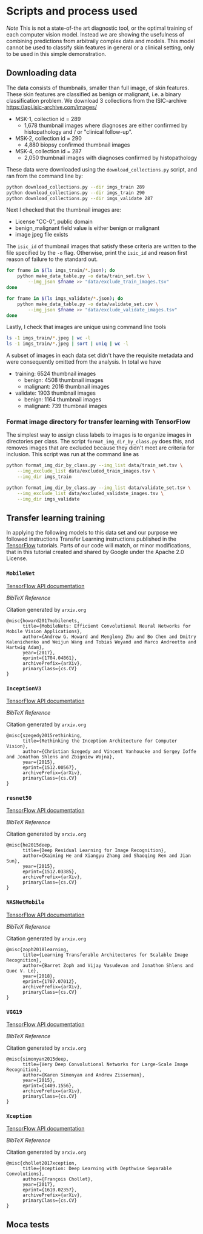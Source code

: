# Scripts and process used

*Note* This is not a state-of-the art diagnostic tool, or the optimal 
training of each computer vision model.
Instead we are showing the usefulness of combining predictions
from arbitraily complex data and models.  This model cannot
be used to classify skin features in general or a 
clinical setting, only to be
used in this simple demonstration.


## Downloading data

The data consists of thumbnails, smaller than full image,
of skin features.  These skin features are classified as
benign or malignant, i.e. a binary classification problem.
We download 3 collections from the ISIC-archive
https://api.isic-archive.com/images/

* MSK-1, collection id = 289
    - 1,678 thumbnail images where diagnoses are either
        confirmed by histopathology and / or "clinical follow-up".
* MSK-2, collection id = 290
    - 4,880 biopsy confirmed thumbnail images
* MSK-4, collection id = 287
    - 2,050 thumbnail images with diagnoses confirmed by histopathology

These data were downloaded using the `download_collections.py` script,
and ran from the command line by:

```bash
python download_collections.py --dir imgs_train 289
python download_collections.py --dir imgs_train 290
python download_collections.py --dir imgs_validate 287
```

Next I checked that the thumbnail images are:

* License "CC-0", public domain
* benign_malignant field value is either benign or malignant
* image jpeg file exists

The `isic_id` of thumbnail images that satisfy these criteria
are written to the file specified by the `-o` flag.  Otherwise,
print the `isic_id` and reason first reason of failure to the
standard out.

```bash
for fname in $(ls imgs_train/*.json); do
    python make_data_table.py -o data/train_set.tsv \
        --img_json $fname >> "data/exclude_train_images.tsv"
done

for fname in $(ls imgs_validate/*.json); do
    python make_data_table.py -o data/validate_set.csv \
        --img_json $fname >> "data/exclude_validate_images.tsv"
done
```

Lastly, I check that images are unique using command
line tools

```bash
ls -1 imgs_train/*.jpeg | wc -l
ls -1 imgs_train/*.jpeg | sort | uniq | wc -l
```

A subset of images in each data set didn't have the requisite
metadata and were consequently omitted from the analysis.  In total
we have

* training: 6524 thumbnail images
    - benign: 4508 thumbnail images
    - malignant: 2016 thumbnail images
* validate: 1903 thumbnail images
    - benign: 1164 thumbnail images
    - malignant: 739 thumbnail images


### Format image directory for transfer learning with TensorFlow

The simplest way to assign class labels to images is to organize
images in directories per class.  The script `format_img_dir_by_class.py`
does this, and removes images that are excluded because they
didn't meet are criteria for inclusion.  This script was run at the
command line as

```bash
python format_img_dir_by_class.py --img_list data/train_set.tsv \
    --img_exclude_list data/excluded_train_images.tsv \
    --img_dir imgs_train

python format_img_dir_by_class.py --img_list data/validate_set.tsv \
    --img_exclude_list data/excluded_validate_images.tsv \
    --img_dir imgs_validate
```


## Transfer learning training

In applying the following models to this data set and our purpose
we followed instructions Transfer Learning instructions published 
in the 
[TensorFlow](https://www.tensorflow.org/tutorials/images/transfer_learning)
tutorials.  Parts of our code will match, or minor modifications,
that in this tutorial created
and shared by Google under the Apache 2.0 License.


### `MobileNet`

[TensorFlow API documentation](https://www.tensorflow.org/api_docs/python/tf/keras/applications/mobilenet/MobileNet)


*BibTeX Reference*

Citation generated by `arxiv.org`

```
@misc{howard2017mobilenets,
      title={MobileNets: Efficient Convolutional Neural Networks for Mobile Vision Applications}, 
      author={Andrew G. Howard and Menglong Zhu and Bo Chen and Dmitry Kalenichenko and Weijun Wang and Tobias Weyand and Marco Andreetto and Hartwig Adam},
      year={2017},
      eprint={1704.04861},
      archivePrefix={arXiv},
      primaryClass={cs.CV}
}
```


### `InceptionV3`

[TensorFlow API documentation](https://www.tensorflow.org/api_docs/python/tf/keras/applications/inception_v3/InceptionV3)

*BibTeX Reference*

Citation generated by `arxiv.org`

```
@misc{szegedy2015rethinking,
      title={Rethinking the Inception Architecture for Computer Vision}, 
      author={Christian Szegedy and Vincent Vanhoucke and Sergey Ioffe and Jonathon Shlens and Zbigniew Wojna},
      year={2015},
      eprint={1512.00567},
      archivePrefix={arXiv},
      primaryClass={cs.CV}
}
```

### `resnet50`

[TensorFlow API documentation](https://www.tensorflow.org/api_docs/python/tf/keras/applications/resnet50/ResNet50)

*BibTeX Reference*

Citation generated by `arxiv.org`

```
@misc{he2015deep,
      title={Deep Residual Learning for Image Recognition}, 
      author={Kaiming He and Xiangyu Zhang and Shaoqing Ren and Jian Sun},
      year={2015},
      eprint={1512.03385},
      archivePrefix={arXiv},
      primaryClass={cs.CV}
}
```

### `NASNetMobile`


[TensorFlow API documentation](https://www.tensorflow.org/api_docs/python/tf/keras/applications/nasnet/NASNetMobile)

*BibTeX Reference*

Citation generated by `arxiv.org`

```
@misc{zoph2018learning,
      title={Learning Transferable Architectures for Scalable Image Recognition}, 
      author={Barret Zoph and Vijay Vasudevan and Jonathon Shlens and Quoc V. Le},
      year={2018},
      eprint={1707.07012},
      archivePrefix={arXiv},
      primaryClass={cs.CV}
}
```




### `VGG19`


[TensorFlow API documentation](https://www.tensorflow.org/api_docs/python/tf/keras/applications/vgg19/VGG19) 


*BibTeX Reference*

Citation generated by `arxiv.org`

```
@misc{simonyan2015deep,
      title={Very Deep Convolutional Networks for Large-Scale Image Recognition}, 
      author={Karen Simonyan and Andrew Zisserman},
      year={2015},
      eprint={1409.1556},
      archivePrefix={arXiv},
      primaryClass={cs.CV}
}
```


### `Xception`

[TensorFlow API documentation](https://www.tensorflow.org/api_docs/python/tf/keras/applications/xception/Xception)


*BibTeX Reference*

Citation generated by `arxiv.org`


```
@misc{chollet2017xception,
      title={Xception: Deep Learning with Depthwise Separable Convolutions}, 
      author={François Chollet},
      year={2017},
      eprint={1610.02357},
      archivePrefix={arXiv},
      primaryClass={cs.CV}
}
```



## Moca tests

